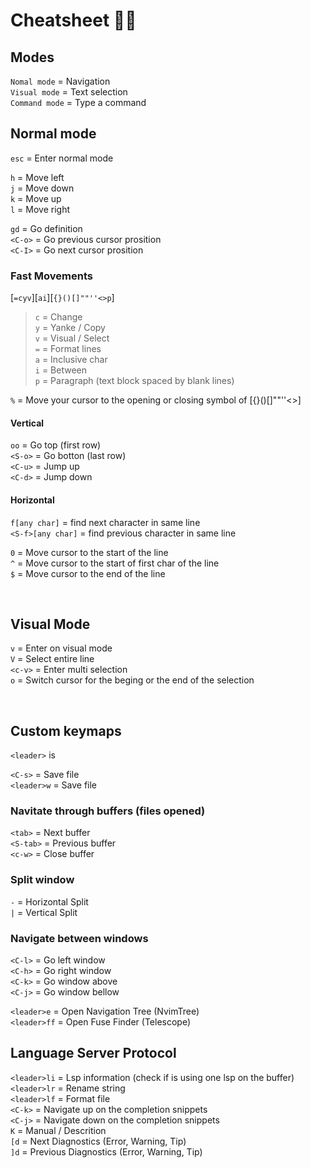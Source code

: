 # Cheatsheet 💩💩

## Modes

`Nomal mode` = Navigation <br/>
`Visual mode` = Text selection <br/>
`Command mode` = Type a command <br/>

## Normal mode

`esc` = Enter normal mode

`h` = Move left <br/>
`j` = Move down <br/>
`k` = Move up <br/>
`l` = Move right <br/>

`gd` = Go definition <br/>
`<C-o>` = Go previous cursor prosition <br/>
`<C-I>` = Go next cursor prosition <br/>

### Fast Movements

[`=cyv`][`ai`][`{}()[]""''<>p`]
> `c` = Change <br/>
> `y` = Yanke / Copy <br/>
> `v` = Visual / Select <br/>
> `=` = Format lines <br/>
> `a` = Inclusive char <br/>
> `i` = Between <br/>
> `p` = Paragraph (text block spaced by blank lines) <br/>

`%` = Move your cursor to the opening or closing symbol of [{}()[]""''<>] <br/>

#### Vertical

`oo` = Go top (first row) <br/>
`<S-o>` = Go botton (last row) <br/>
`<C-u>` = Jump up <br/>
`<C-d>` = Jump down <br/>

#### Horizontal

`f[any char]` = find next character in same line <br/>
`<S-f>[any char]` = find previous character in same line <br/>

`0` = Move cursor to the start of the line <br/>
`^` = Move cursor to the start of first char of the line <br/>
`$` = Move cursor to the end of the line <br/>

<br/>

## Visual Mode

`v` = Enter on visual mode <br/>
`V` = Select entire line <br/>
`<c-v>` = Enter multi selection <br/>
`o` = Switch cursor for the beging or the end of the selection <br/>

<br/>

## Custom keymaps

`<leader>` is <space>

`<C-s>` = Save file <br/>
`<leader>w` = Save file <br/>

### Navitate through buffers (files opened)

`<tab>` = Next buffer <br/>
`<S-tab>` = Previous buffer <br/>
`<c-w>` = Close buffer <br/>

### Split window

`-` = Horizontal Split <br/>
`|` = Vertical Split <br/>

### Navigate between windows

`<C-l>` = Go left window <br/>
`<C-h>` = Go right window <br/>
`<C-k>` = Go window above <br/>
`<C-j>` = Go window bellow <br/>

`<leader>e` = Open Navigation Tree (NvimTree) <br/>
`<leader>ff` = Open Fuse Finder (Telescope) <br/>

## Language Server Protocol

`<leader>li` = Lsp information (check if is using one lsp on the buffer) <br/>
`<leader>lr` = Rename string <br/>
`<leader>lf` = Format file <br/>
`<C-k>` = Navigate up on the completion snippets <br/>
`<C-j>` = Navigate down on the completion snippets <br/>
`K` = Manual / Descrition <br/>
`[d` = Next Diagnostics (Error, Warning, Tip) <br/>
`]d` = Previous Diagnostics (Error, Warning, Tip) <br/>

